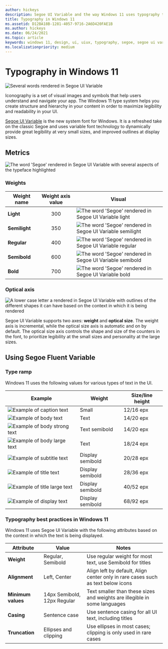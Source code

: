 ```yaml
---
author: hickeys
description: Segoe UI Variable and the way Windows 11 uses typography to communicate information
title: Typography in Windows 11
ms.assetid: D12BA18B-1281-4057-9716-2A6D420FAE1B
ms.author: hickeys
ms.date: 06/24/2021
ms.topic: article
keywords: windows 11, design, ui, uiux, typography, segoe, segoe ui variable
ms.localizationpriority: medium
---
```


# Typography in Windows 11

![Several words rendered in Segoe UI Variable](images/typography_QuickBrownFox.svg)

Iconography is a set of visual images and symbols that help users understand and navigate your app. The Windows 11 type system helps you create structure and hierarchy in your content in order to maximize legibility and readability in your UI.

[Segoe UI Variable](..\downloads\index.md#fonts) is the new system font for Windows. It is a refreshed take on the classic Segoe and uses variable font technology to dynamically provide great legibility at very small sizes, and improved outlines at display sizes.

## Metrics

![The word 'Segoe' rendered in Segoe UI Variable with several aspects of the typeface highlighted](images/typography_Metrics.svg)

### Weights

| Weight name   | Weight axis value | Visual |
|---------------|:-----------------:|--------|
| **Light**     | 300               | ![The word 'Segoe' rendered in Segoe UI Variable light](images/typography_SegoeLight.svg) |
| **Semilight** | 350               | ![The word 'Segoe' rendered in Segoe UI Variable semilight](images/typography_SegoeSemiLight.svg) |
| **Regular**   | 400               | ![The word 'Segoe' rendered in Segoe UI Variable regular](images/typography_SegoeRegular.svg) |
| **Semibold**  | 600               | ![The word 'Segoe' rendered in Segoe UI Variable semibold](images/typography_SegoeSemiBold.svg) |
| **Bold**      | 700               | ![The word 'Segoe' rendered in Segoe UI Variable bold](images/typography_SegoeBold.svg) |

### Optical axis

![A lower case letter a rendered in Segoe UI Variable with outlines of the different shapes it can have based on the context in which it is being rendered](images/typography_OpticalAxis.svg)

Segoe UI Variable supports two axes: **weight** and **optical size**. The weight axis is incremental, while the optical size axis is automatic and on by default. The optical size axis controls the shape and size of the counters in the font, to prioritize legibility at the small sizes and personality at the large sizes.

## Using Segoe Fluent Variable

### Type ramp

Windows 11 uses the following values for various types of text in the UI.

| Example                                                           | Weight           | Size/line height |
|-------------------------------------------------------------------|------------------|------------------|
| ![Example of caption text](images/typography_caption.svg)| Small            | 12/16 epx        |
| ![Example of body text](images/typography_body.svg) | Text             | 14/20 epx        |
| ![Example of body strong text](images/typography_body_strong.svg)| Text semibold    | 14/20 epx        |
| ![Example of body large text](images/typography_body_large.svg)| Text             | 18/24 epx        |
| ![Example of subtitle text](images/typography_subtitle.svg)| Display semibold | 20/28 epx        |
| ![Example of title text](images/typography_title.svg)| Display semibold | 28/36 epx        |
| ![Example of title large text](images/typography_title_large.svg)| Display semibold | 40/52 epx        |
| ![Example of display text](images/typography_display.svg)| Display semibold | 68/92 epx        |

### Typography best practices in Windows 11

Windows 11 uses Segoe UI Variable with the following attributes based on the context in which the text is being displayed.

| Attribute          | Value                       | Notes       |
|--------------------|-----------------------------|-------------|
| **Weight**         | Regular, Semibold           | Use regular weight for most text, use Semibold for titles |
| **Alignment**      | Left, Center                | Align left by default, Align center only in rare cases such as text below icons |
| **Minimum values** | 14px Semibold, 12px Regular | Text smaller than these sizes and weights are illegible in some languages |
| **Casing**         | Sentence case               | Use sentence casing for all UI text, including titles |
| **Truncation**     | Ellipses and clipping       | Use ellipses in most cases; clipping is only used in rare cases |
